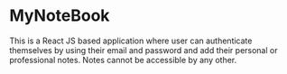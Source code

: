 # MyNoteBook
This is a React JS based application where user can authenticate themselves by using their email and password and add their personal or professional notes. Notes cannot be accessible by any other.
